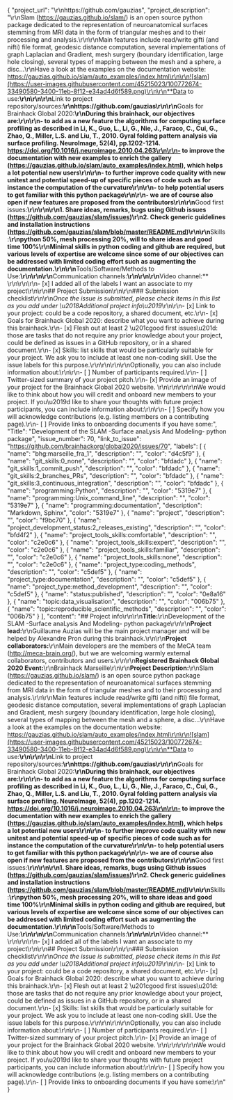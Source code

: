 {
  "project_url": "\r\nhttps://github.com/gauzias",
  "project_description": "\r\nSlam (https://gauzias.github.io/slam/) is an open source python package dedicated to the representation of neuroanatomical surfaces stemming from MRI data in the form of triangular meshes and to their processing and analysis.\r\n\r\nMain features include read/write gifti (and nifti) file format, geodesic distance computation, several implementations of graph Laplacian and Gradient, mesh surgery (boundary identification, large hole closing), several types of mapping between the mesh and a sphere, a disc...\r\nHave a look at the examples on the documentation website: https://gauzias.github.io/slam/auto_examples/index.html\r\n\r\n![slam](https://user-images.githubusercontent.com/45215023/100772674-33490580-3400-11eb-8f12-e34ad4d6f589.png)\r\n\r\n**Data to use:**\r\n<!-- If your project uses data, add a short description of the data and a link to its source. -->\r\n\r\n**Link to project repository/sources:**\r\nhttps://github.com/gauzias\r\n\r\n**Goals for Brainhack Global 2020:**\r\nDuring this brainhack, our objectives are:\r\n\r\n- to add as a new feature the algorithms for computing surface profiling as described in Li, K., Guo, L., Li, G., Nie, J., Faraco, C., Cui, G., Zhao, Q., Miller, L.S. and Liu, T., 2010. Gyral folding pattern analysis via surface profiling. NeuroImage, 52(4), pp.1202-1214. https://doi.org/10.1016/j.neuroimage.2010.04.263\r\n\r\n- to improve the documentation with new examples to enrich the gallery (https://gauzias.github.io/slam/auto_examples/index.html), which helps a lot potential new users\r\n\r\n- to further improve code quality with new unitest and potential speed-up of specific pieces of code such as for instance the computation of the curvature\r\n\r\n- to help potential users to get familiar with this python package\r\n\r\n- we are of course also open if new features are proposed from the contributors\r\n\r\n**Good first issues:**\r\n<!-- Add a list of tasks to help new contributors find easy gateways into open source projects. -->\r\n\r\n1. Share ideas, remarks, bugs using Github issues (https://github.com/gauzias/slam/issues)\r\n2. Check generic guidelines and installation instructions (https://github.com/gauzias/slam/blob/master/README.md)\r\n\r\n**Skills:**\r\npython 50%, mesh processing 20%, will to share ideas and good time 100%\r\nMinimal skills in python coding and github are required, but various levels of expertise are welcome since some of our objectives can be addressed with limited coding effort such as augmenting the documentation.\r\n\r\n**Tools/Software/Methods to Use:**\r\n<!-- Add a list of tools/software/methods that are advised to be installed/reviewed ahead of the event to gain a bit of time with the installation of the software, preparation of the environments or describing the methods that will be needed to contribute to this project. Try to think of both coding and non-coding details regarding such to be listed. -->\r\n\r\n**Communication channels:**\r\n<!-- https://mattermost.brainhack.org/brainhack/channels/bhg20-marseille-slam-->\r\n\r\n**Video channel:** \r\n<!-- https://univ-amu-fr.zoom.us/j/91089871305?pwd=WWFicmdMbmdOb21VRUx4ZSswbTVxdz09\r\n\r\n**Project labels**\r\n<!-- Please prepend a hashtag (#) to all of the labels that fit your project, then tick the box below to state you did so (either by adding an 'x' between square brackets or by ticking it after submission). Please make sure that you stick by the labels listed for each topic below, rather than adding any new one, for further actions to work properly on the issue labels.\r\n\r\nE.g. my project is about the modulatory effect of salmon mousse on British supper survival\r\nIn the following list:\r\n```\r\nmeal:\r\nbrunch, supper\r\ntype:\r\nmousse, salmon, squid\r\n```\r\nI'm going to hashtag all of the labels I need my project to be indexed in:\r\n```\r\nmeal:\r\nbrunch, #supper\r\ntype:\r\n#mousse, #salmon, squid\r\n```\r\n\r\nNow the real list (please indicate all of the labels you'd like to add to your project):\r\n\r\n- Type of project:\r\n#coding_methods, data_management, #documentation, #method_development,\r\npipeline_development, tutorial_recording, #visualization\r\n\r\n- Project development status:\r\n0_concept_no_content, 1_basic structure, #2_releases_existing\r\n\r\n- Topic of the projet:\r\nBayesian_approaches, causality, connectome, #data_visualisation, deep_learning,\r\ndiffusion, diversity_inclusivity_equality, EEG_EventRelatedResponseModelling,\r\nEEG_source_modelling, Granger_causality, hypothesis_testing, ICA, information_theory,\r\nmachine_learning, MR_methodologies, neural_decoding, neural_encoding, neural_networks,\r\nPCA, physiology, reinforcement_learning, #reproducible_scientific_methods, single_neuron_models,\r\nstatistical_modelling, systems_neuroscience, tractography\r\n\r\n- Tools used in the project:\r\nAFNI, ANTs, BIDS, Brainstorm, CPAC, Datalad, DIPY, FieldTrip, fMRIPrep, Freesurfer,\r\nFSL, Jupyter, MNE, MRtrix, Nipype, NWB, SPM\r\n\r\n- Tools skill level required to enter the project (more than one possible):\r\n#comfortable, #expert, #familiar, #no_skills_required\r\n\r\n- Programming language used in the project:\r\nno_programming_involved, C++, containerization, #documentation, Java, Julia, Matlab,\r\n#Python, R, shell_scripting, #Unix_command_line, Web, workflows\r\n\r\n- Modalities involved in the project (if any):\r\nbehavioral, DWI, ECG, ECOG, EEG, eye_tracking, fMRI, fNIRS, MEG, MRI, PET, TDCS, TMS\r\n\r\n- Git skills reuired to enter the project (more than one possible):\r\n#0_no_git_skills, #1_commit_push, #2_branches_PRs, #3_continuous_integration\r\n-->\r\n\r\n- [x] I added all of the labels I want an associate to my project\r\n\r\n## Project Submission\r\n\r\n### Submission checklist\r\n\r\n*Once the issue is submitted, please check items in this list as you add under \u2018Additional project info\u2019*\r\n\r\n- [x] Link to your project: could be a code repository, a shared document, etc.\r\n- [x] Goals for Brainhack Global 2020: describe what you want to achieve during this brainhack.\r\n- [x] Flesh out at least 2 \u201cgood first issues\u201d: those are tasks that do not require any prior knowledge about your project, could be defined as issues in a GitHub repository, or in a shared document.\r\n- [x] Skills: list skills that would be particularly suitable for your project. We ask you to include at least one non-coding skill. Use the issue labels for this purpose.\r\n<!-- [x] Chat channel: A link to a chat channel that will be used during the Brainhack Global 2020 event. This can be an existing channel or a new one. We recommend using the [Brainhack space on Mattermost](https://mattermost.brainhack.org/).-->\r\n<!--  [x] Video channel: <--A link to a video channel that will be used during the Brainhack Global 2020 Brainhack. This can be an existing channel or a new one. For instance a [Jitsi meet room](https://meet.jit.si/). **Please, do not make the video channel public in here**: post a message in your chat channel and pin it so that it remains private, you do not get undesired content, and contributors can still have access to it..-->\r\n\r\nOptionally, you can also include information about:\r\n\r\n- [ ] Number of participants required.\r\n- [ ] Twitter-sized summary of your project pitch.\r\n- [x] Provide an image of your project for the Brainhack Global 2020 website. \r\n<!-- You can put an image anywhere in this issue and it will be used to build your project page on the website. -->\r\n\r\n\r\nWe would like to think about how you will credit and onboard new members to your project. If you\u2019d like to share your thoughts with future project participants, you can include information about:\r\n\r\n- [ ] Specify how you will acknowledge contributions (e.g. listing members on a contributing page).\r\n- [ ] Provide links to onboarding documents if you have some:",
  "Title": "Development of the SLAM -Surface anaLysis And Modeling- python package",
  "issue_number": 70,
  "link_to_issue": "https://github.com/brainhackorg/global2020/issues/70",
  "labels": [
    {
      "name": "bhg:marseille_fra_1",
      "description": "",
      "color": "d4c5f9"
    },
    {
      "name": "git_skills:0_none",
      "description": "",
      "color": "bfdadc"
    },
    {
      "name": "git_skills:1_commit_push",
      "description": "",
      "color": "bfdadc"
    },
    {
      "name": "git_skills:2_branches_PRs",
      "description": "",
      "color": "bfdadc"
    },
    {
      "name": "git_skills:3_continuous_integration",
      "description": "",
      "color": "bfdadc"
    },
    {
      "name": "programming:Python",
      "description": "",
      "color": "5319e7"
    },
    {
      "name": "programming:Unix_command_line",
      "description": "",
      "color": "5319e7"
    },
    {
      "name": "programming:documentation",
      "description": "Markdown, Sphinx",
      "color": "5319e7"
    },
    {
      "name": "project",
      "description": "",
      "color": "f9bc70"
    },
    {
      "name": "project_development_status:2_releases_existing",
      "description": "",
      "color": "bfd4f2"
    },
    {
      "name": "project_tools_skills:comfortable",
      "description": "",
      "color": "c2e0c6"
    },
    {
      "name": "project_tools_skills:expert",
      "description": "",
      "color": "c2e0c6"
    },
    {
      "name": "project_tools_skills:familiar",
      "description": "",
      "color": "c2e0c6"
    },
    {
      "name": "project_tools_skills:none",
      "description": "",
      "color": "c2e0c6"
    },
    {
      "name": "project_type:coding_methods",
      "description": "",
      "color": "c5def5"
    },
    {
      "name": "project_type:documentation",
      "description": "",
      "color": "c5def5"
    },
    {
      "name": "project_type:method_development",
      "description": "",
      "color": "c5def5"
    },
    {
      "name": "status:published",
      "description": "",
      "color": "0e8a16"
    },
    {
      "name": "topic:data_visualisation",
      "description": "",
      "color": "006b75"
    },
    {
      "name": "topic:reproducible_scientific_methods",
      "description": "",
      "color": "006b75"
    }
  ],
  "content": "## Project info\r\n\r\n**Title:**\r\nDevelopment of the SLAM -Surface anaLysis And Modeling- python package\r\n\r\n**Project lead:**\r\nGuillaume Auzias will be the main project manager and will be helped by Alexandre Pron during this brainhack.\r\n\r\n**Project collaborators:**\r\nMain developers are the members of the MeCA team (http://meca-brain.org/), but we are welcoming warmly external collaborators, contributors and users.\r\n\r\n**Registered Brainhack Global 2020 Event:**\r\nBrainhack Marseille\r\n\r\n**Project Description:**\r\nSlam (https://gauzias.github.io/slam/) is an open source python package dedicated to the representation of neuroanatomical surfaces stemming from MRI data in the form of triangular meshes and to their processing and analysis.\r\n\r\nMain features include read/write gifti (and nifti) file format, geodesic distance computation, several implementations of graph Laplacian and Gradient, mesh surgery (boundary identification, large hole closing), several types of mapping between the mesh and a sphere, a disc...\r\nHave a look at the examples on the documentation website: https://gauzias.github.io/slam/auto_examples/index.html\r\n\r\n![slam](https://user-images.githubusercontent.com/45215023/100772674-33490580-3400-11eb-8f12-e34ad4d6f589.png)\r\n\r\n**Data to use:**\r\n<!-- If your project uses data, add a short description of the data and a link to its source. -->\r\n\r\n**Link to project repository/sources:**\r\nhttps://github.com/gauzias\r\n\r\n**Goals for Brainhack Global 2020:**\r\nDuring this brainhack, our objectives are:\r\n\r\n- to add as a new feature the algorithms for computing surface profiling as described in Li, K., Guo, L., Li, G., Nie, J., Faraco, C., Cui, G., Zhao, Q., Miller, L.S. and Liu, T., 2010. Gyral folding pattern analysis via surface profiling. NeuroImage, 52(4), pp.1202-1214. https://doi.org/10.1016/j.neuroimage.2010.04.263\r\n\r\n- to improve the documentation with new examples to enrich the gallery (https://gauzias.github.io/slam/auto_examples/index.html), which helps a lot potential new users\r\n\r\n- to further improve code quality with new unitest and potential speed-up of specific pieces of code such as for instance the computation of the curvature\r\n\r\n- to help potential users to get familiar with this python package\r\n\r\n- we are of course also open if new features are proposed from the contributors\r\n\r\n**Good first issues:**\r\n<!-- Add a list of tasks to help new contributors find easy gateways into open source projects. -->\r\n\r\n1. Share ideas, remarks, bugs using Github issues (https://github.com/gauzias/slam/issues)\r\n2. Check generic guidelines and installation instructions (https://github.com/gauzias/slam/blob/master/README.md)\r\n\r\n**Skills:**\r\npython 50%, mesh processing 20%, will to share ideas and good time 100%\r\nMinimal skills in python coding and github are required, but various levels of expertise are welcome since some of our objectives can be addressed with limited coding effort such as augmenting the documentation.\r\n\r\n**Tools/Software/Methods to Use:**\r\n<!-- Add a list of tools/software/methods that are advised to be installed/reviewed ahead of the event to gain a bit of time with the installation of the software, preparation of the environments or describing the methods that will be needed to contribute to this project. Try to think of both coding and non-coding details regarding such to be listed. -->\r\n\r\n**Communication channels:**\r\n<!-- https://mattermost.brainhack.org/brainhack/channels/bhg20-marseille-slam-->\r\n\r\n**Video channel:** \r\n<!-- https://univ-amu-fr.zoom.us/j/91089871305?pwd=WWFicmdMbmdOb21VRUx4ZSswbTVxdz09\r\n\r\n**Project labels**\r\n<!-- Please prepend a hashtag (#) to all of the labels that fit your project, then tick the box below to state you did so (either by adding an 'x' between square brackets or by ticking it after submission). Please make sure that you stick by the labels listed for each topic below, rather than adding any new one, for further actions to work properly on the issue labels.\r\n\r\nE.g. my project is about the modulatory effect of salmon mousse on British supper survival\r\nIn the following list:\r\n```\r\nmeal:\r\nbrunch, supper\r\ntype:\r\nmousse, salmon, squid\r\n```\r\nI'm going to hashtag all of the labels I need my project to be indexed in:\r\n```\r\nmeal:\r\nbrunch, #supper\r\ntype:\r\n#mousse, #salmon, squid\r\n```\r\n\r\nNow the real list (please indicate all of the labels you'd like to add to your project):\r\n\r\n- Type of project:\r\n#coding_methods, data_management, #documentation, #method_development,\r\npipeline_development, tutorial_recording, #visualization\r\n\r\n- Project development status:\r\n0_concept_no_content, 1_basic structure, #2_releases_existing\r\n\r\n- Topic of the projet:\r\nBayesian_approaches, causality, connectome, #data_visualisation, deep_learning,\r\ndiffusion, diversity_inclusivity_equality, EEG_EventRelatedResponseModelling,\r\nEEG_source_modelling, Granger_causality, hypothesis_testing, ICA, information_theory,\r\nmachine_learning, MR_methodologies, neural_decoding, neural_encoding, neural_networks,\r\nPCA, physiology, reinforcement_learning, #reproducible_scientific_methods, single_neuron_models,\r\nstatistical_modelling, systems_neuroscience, tractography\r\n\r\n- Tools used in the project:\r\nAFNI, ANTs, BIDS, Brainstorm, CPAC, Datalad, DIPY, FieldTrip, fMRIPrep, Freesurfer,\r\nFSL, Jupyter, MNE, MRtrix, Nipype, NWB, SPM\r\n\r\n- Tools skill level required to enter the project (more than one possible):\r\n#comfortable, #expert, #familiar, #no_skills_required\r\n\r\n- Programming language used in the project:\r\nno_programming_involved, C++, containerization, #documentation, Java, Julia, Matlab,\r\n#Python, R, shell_scripting, #Unix_command_line, Web, workflows\r\n\r\n- Modalities involved in the project (if any):\r\nbehavioral, DWI, ECG, ECOG, EEG, eye_tracking, fMRI, fNIRS, MEG, MRI, PET, TDCS, TMS\r\n\r\n- Git skills reuired to enter the project (more than one possible):\r\n#0_no_git_skills, #1_commit_push, #2_branches_PRs, #3_continuous_integration\r\n-->\r\n\r\n- [x] I added all of the labels I want an associate to my project\r\n\r\n## Project Submission\r\n\r\n### Submission checklist\r\n\r\n*Once the issue is submitted, please check items in this list as you add under \u2018Additional project info\u2019*\r\n\r\n- [x] Link to your project: could be a code repository, a shared document, etc.\r\n- [x] Goals for Brainhack Global 2020: describe what you want to achieve during this brainhack.\r\n- [x] Flesh out at least 2 \u201cgood first issues\u201d: those are tasks that do not require any prior knowledge about your project, could be defined as issues in a GitHub repository, or in a shared document.\r\n- [x] Skills: list skills that would be particularly suitable for your project. We ask you to include at least one non-coding skill. Use the issue labels for this purpose.\r\n<!-- [x] Chat channel: A link to a chat channel that will be used during the Brainhack Global 2020 event. This can be an existing channel or a new one. We recommend using the [Brainhack space on Mattermost](https://mattermost.brainhack.org/).-->\r\n<!--  [x] Video channel: <--A link to a video channel that will be used during the Brainhack Global 2020 Brainhack. This can be an existing channel or a new one. For instance a [Jitsi meet room](https://meet.jit.si/). **Please, do not make the video channel public in here**: post a message in your chat channel and pin it so that it remains private, you do not get undesired content, and contributors can still have access to it..-->\r\n\r\nOptionally, you can also include information about:\r\n\r\n- [ ] Number of participants required.\r\n- [ ] Twitter-sized summary of your project pitch.\r\n- [x] Provide an image of your project for the Brainhack Global 2020 website. \r\n<!-- You can put an image anywhere in this issue and it will be used to build your project page on the website. -->\r\n\r\n\r\nWe would like to think about how you will credit and onboard new members to your project. If you\u2019d like to share your thoughts with future project participants, you can include information about:\r\n\r\n- [ ] Specify how you will acknowledge contributions (e.g. listing members on a contributing page).\r\n- [ ] Provide links to onboarding documents if you have some:\r\n"
}